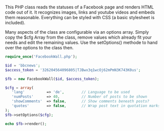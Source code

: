This PHP class reads the statuses of a Facebook page and renders HTML code out of it. It recognizes images, links and youtube videos and embeds them reasonable. Everything can be styled with CSS (a basic stylesheet is included).

Many aspects of the class are configurable via an options array. Simply copy the $cfg Array from the class, remove values which already fit your needs and edit the remaining values. Use the setOptions() methode to hand over the options to the class then.

 ```php
require_once('FacebookWall.php');

$id = 'bbcnews';
$access_token = '326204564096805|TJBwx3q1wcOj62mPmN3K743K0us';

$fb = new FacebookWall($id, $access_token);

$cfg = array(
    'lang'          => 'de',		// Language to be used
    'numPosts'      => 40,			// Number of posts to be shown
    'showComments'  => false,		// Show comments beneath posts?
    'quotes'        => false,		// Wrap post text in quotation marks?
);
$fb->setOptions($cfg);

echo $fb->render();
```
